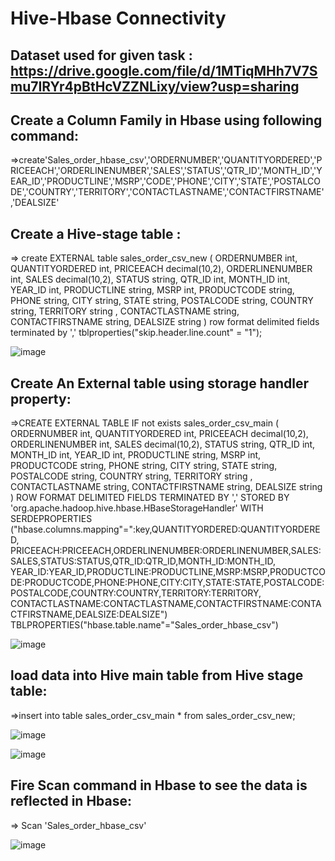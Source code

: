 # Hive-Hbase Connectivity 

## Dataset used for given task : https://drive.google.com/file/d/1MTiqMHh7V7Smu7IRYr4pBtHcVZZNLixy/view?usp=sharing

## Create a Column Family in Hbase using following command:
=>create'Sales_order_hbase_csv','ORDERNUMBER','QUANTITYORDERED','PRICEEACH','ORDERLINENUMBER','SALES','STATUS','QTR_ID','MONTH_ID','YEAR_ID','PRODUCTLINE','MSRP','CODE','PHONE','CITY','STATE','POSTALCODE','COUNTRY','TERRITORY','CONTACTLASTNAME','CONTACTFIRSTNAME','DEALSIZE'

## Create a Hive-stage table :

=> create EXTERNAL table sales_order_csv_new
(
ORDERNUMBER int,
QUANTITYORDERED int,
PRICEEACH decimal(10,2),
ORDERLINENUMBER int,
SALES decimal(10,2),
STATUS string,
QTR_ID int,
MONTH_ID int,
YEAR_ID int,
PRODUCTLINE string,
MSRP int,
PRODUCTCODE string,
PHONE string,
CITY string,
STATE string,
POSTALCODE string,
COUNTRY string,
TERRITORY string ,
CONTACTLASTNAME string,
CONTACTFIRSTNAME string,
DEALSIZE string
)
row format delimited
fields terminated by ',' 
tblproperties("skip.header.line.count" = "1");

![image](https://user-images.githubusercontent.com/113916872/200172601-6905d9a3-62a8-4019-a6f2-a777125b82b9.png)


## Create An External table using storage handler property:

=>CREATE EXTERNAL TABLE IF not exists sales_order_csv_main
(
ORDERNUMBER int,
QUANTITYORDERED int,
PRICEEACH decimal(10,2),
ORDERLINENUMBER int,
SALES decimal(10,2),
STATUS string,
QTR_ID int,
MONTH_ID int,
YEAR_ID int,
PRODUCTLINE string,
MSRP int,
PRODUCTCODE string,
PHONE string,
CITY string,
STATE string,
POSTALCODE string,
COUNTRY string,
TERRITORY string ,
CONTACTLASTNAME string,
CONTACTFIRSTNAME string,
DEALSIZE string
)
ROW FORMAT DELIMITED
FIELDS TERMINATED BY ','
STORED BY 'org.apache.hadoop.hive.hbase.HBaseStorageHandler'
WITH SERDEPROPERTIES
("hbase.columns.mapping"=":key,QUANTITYORDERED:QUANTITYORDERED,
PRICEEACH:PRICEEACH,ORDERLINENUMBER:ORDERLINENUMBER,SALES:SALES,STATUS:STATUS,QTR_ID:QTR_ID,MONTH_ID:MONTH_ID,
YEAR_ID:YEAR_ID,PRODUCTLINE:PRODUCTLINE,MSRP:MSRP,PRODUCTCODE:PRODUCTCODE,PHONE:PHONE,CITY:CITY,STATE:STATE,POSTALCODE:POSTALCODE,COUNTRY:COUNTRY,TERRITORY:TERRITORY,
CONTACTLASTNAME:CONTACTLASTNAME,CONTACTFIRSTNAME:CONTACTFIRSTNAME,DEALSIZE:DEALSIZE")
TBLPROPERTIES("hbase.table.name"="Sales_order_hbase_csv")

![image](https://user-images.githubusercontent.com/113916872/200172913-b8baf7ef-82bc-4a6f-b103-5b12f38a7e58.png)

## load data into Hive main table from Hive stage table:

=>insert into table sales_order_csv_main * from sales_order_csv_new;

![image](https://user-images.githubusercontent.com/113916872/200172719-2aaf2926-058b-4128-8b13-d484a9be7500.png)

![image](https://user-images.githubusercontent.com/113916872/200172910-34d3d76d-2138-4786-97fd-afc022e92267.png)

## Fire Scan command in Hbase to see the data is reflected in Hbase:

=> Scan 'Sales_order_hbase_csv' 

![image](https://user-images.githubusercontent.com/113916872/200173123-6f6493d2-f49f-4149-94c4-b62bef995bc8.png)











